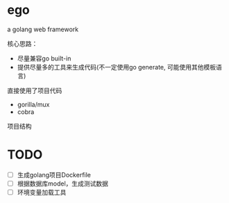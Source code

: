 # ego
a golang web framework



核心思路：
- 尽量兼容go built-in
- 提供尽量多的工具来生成代码(不一定使用go generate, 可能使用其他模板语言)


直接使用了项目代码
- gorilla/mux
- cobra



项目结构




# TODO
- [ ] 生成golang项目Dockerfile 
- [ ] 根据数据库model，生成测试数据
- [ ] 环境变量加载工具